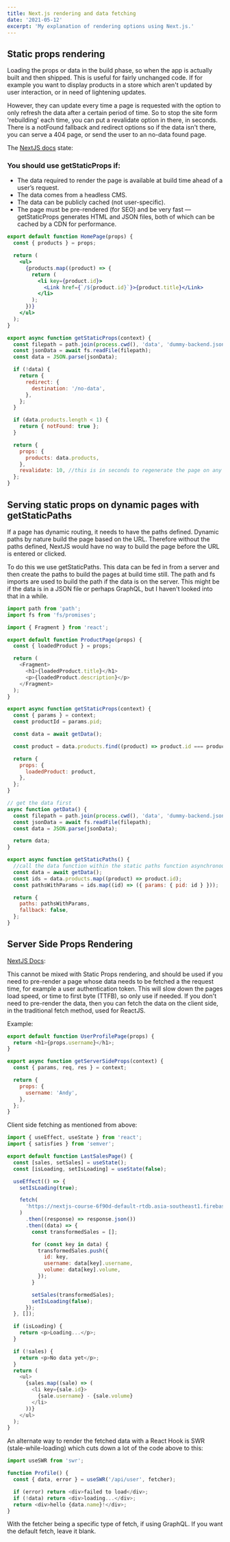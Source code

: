 ```yaml
---
title: Next.js rendering and data fetching
date: '2021-05-12'
excerpt: 'My explanation of rendering options using Next.js.'
---
```


## Static props rendering

Loading the props or data in the build phase, so when the app is actually built and then shipped. This is useful for fairly unchanged code. If for example you want to display products in a store which aren't updated by user interaction, or in need of lightening updates.

However, they can update every time a page is requested with the option to only refresh the data after a certain period of time. So to stop the site form 'rebuilding' each time, you can put a revalidate option in there, in seconds. There is a notFound fallback and redirect options so if the data isn't there, you can serve a 404 page, or send the user to an no-data found page.

The [NextJS docs](https://nextjs.org/docs/basic-features/data-fetching) state:

### You should use getStaticProps if:

- The data required to render the page is available at build time ahead of a user’s request.
- The data comes from a headless CMS.
- The data can be publicly cached (not user-specific).
- The page must be pre-rendered (for SEO) and be very fast — getStaticProps generates HTML and JSON files, both of which can be cached by a CDN for performance.

```jsx
export default function HomePage(props) {
  const { products } = props;

  return (
    <ul>
      {products.map((product) => {
        return (
          <li key={product.id}>
            <Link href={`/${product.id}`}>{product.title}</Link>
          </li>
        );
      })}
    </ul>
  );
}

export async function getStaticProps(context) {
  const filepath = path.join(process.cwd(), 'data', 'dummy-backend.json');
  const jsonData = await fs.readFile(filepath);
  const data = JSON.parse(jsonData);

  if (!data) {
    return {
      redirect: {
        destination: '/no-data',
      },
    };
  }

  if (data.products.length < 1) {
    return { notFound: true };
  }

  return {
    props: {
      products: data.products,
    },
    revalidate: 10, //this is in seconds to regenerate the page on any request.
  };
}
```

## Serving static props on dynamic pages with getStaticPaths

If a page has dynamic routing, it needs to have the paths defined. Dynamic paths by nature build the page based on the URL. Therefore without the paths defined, NextJS would have no way to build the page before the URL is entered or clicked.

To do this we use getStaticPaths. This data can be fed in from a server and then create the paths to build the pages at build time still. The path and fs imports are used to build the path if the data is on the server. This might be if the data is in a JSON file or perhaps GraphQL, but I haven't looked into that in a while.

```javascript
import path from 'path';
import fs from 'fs/promises';

import { Fragment } from 'react';

export default function ProductPage(props) {
  const { loadedProduct } = props;

  return (
    <Fragment>
      <h1>{loadedProduct.title}</h1>
      <p>{loadedProduct.description}</p>
    </Fragment>
  );
}

export async function getStaticProps(context) {
  const { params } = context;
  const productId = params.pid;

  const data = await getData();

  const product = data.products.find((product) => product.id === productId);

  return {
    props: {
      loadedProduct: product,
    },
  };
}

// get the data first
async function getData() {
  const filepath = path.join(process.cwd(), 'data', 'dummy-backend.json');
  const jsonData = await fs.readFile(filepath);
  const data = JSON.parse(jsonData);

  return data;
}

export async function getStaticPaths() {
  //call the data function within the static paths function asynchronously
  const data = await getData();
  const ids = data.products.map((product) => product.id);
  const pathsWithParams = ids.map((id) => ({ params: { pid: id } }));

  return {
    paths: pathsWithParams,
    fallback: false,
  };
}
```

## Server Side Props Rendering

[NextJS Docs](https://nextjs.org/docs/basic-features/data-fetching#getserversideprops-server-side-rendering):

This cannot be mixed with Static Props rendering, and should be used if you need to pre-render a page whose data needs to be fetched a the request time, for example a user authentication token. This will slow down the pages load speed, or time to first byte (TTFB), so only use if needed. If you don't need to pre-render the data, then you can fetch the data on the client side, in the traditional fetch method, used for ReactJS.

Example:

```javascript
export default function UserProfilePage(props) {
  return <h1>{props.username}</h1>;
}

export async function getServerSideProps(context) {
  const { params, req, res } = context;

  return {
    props: {
      username: 'Andy',
    },
  };
}
```

Client side fetching as mentioned from above:

```javascript
import { useEffect, useState } from 'react';
import { satisfies } from 'semver';

export default function LastSalesPage() {
  const [sales, setSales] = useState();
  const [isLoading, setIsLoading] = useState(false);

  useEffect(() => {
    setIsLoading(true);

    fetch(
      'https://nextjs-course-6f90d-default-rtdb.asia-southeast1.firebasedatabase.app/sales.json',
    )
      .then((response) => response.json())
      .then((data) => {
        const transformedSales = [];

        for (const key in data) {
          transformedSales.push({
            id: key,
            username: data[key].username,
            volume: data[key].volume,
          });
        }

        setSales(transformedSales);
        setIsLoading(false);
      });
  }, []);

  if (isLoading) {
    return <p>Loading...</p>;
  }

  if (!sales) {
    return <p>No data yet</p>;
  }
  return (
    <ul>
      {sales.map((sale) => (
        <li key={sale.id}>
          {sale.username} - {sale.volume}
        </li>
      ))}
    </ul>
  );
}
```

An alternate way to render the fetched data with a React Hook is SWR (stale-while-loading) which cuts down a lot of the code above to this:

```javascript
import useSWR from 'swr';

function Profile() {
  const { data, error } = useSWR('/api/user', fetcher);

  if (error) return <div>failed to load</div>;
  if (!data) return <div>loading...</div>;
  return <div>hello {data.name}!</div>;
}
```

With the fetcher being a specific type of fetch, if using GraphQL. If you want the default fetch, leave it blank.
